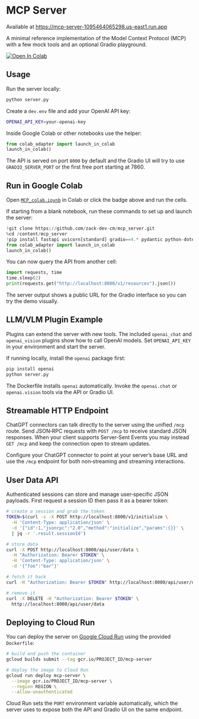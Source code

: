 # MCP Server

Available at https://mcp-server-1095464065298.us-east1.run.app 

A minimal reference implementation of the Model Context Protocol (MCP) with a few mock tools and an optional Gradio playground.

[![Open In Colab](https://colab.research.google.com/assets/colab-badge.svg)](https://colab.research.google.com/github/zack-dev-cm/mcp_server/blob/main/MCP_colab.ipynb)

## Usage

Run the server locally:

```bash
python server.py
```

Create a `dev.env` file and add your OpenAI API key:

```bash
OPENAI_API_KEY=your-openai-key
```

Inside Google Colab or other notebooks use the helper:

```python
from colab_adapter import launch_in_colab
launch_in_colab()
```

The API is served on port `8000` by default and the Gradio UI will try to use `GRADIO_SERVER_PORT` or the first free port starting at 7860.

## Run in Google Colab

Open [`MCP_colab.ipynb`](./MCP_colab.ipynb) in Colab or click the badge above and run the cells.

If starting from a blank notebook, run these commands to set up and launch the
server:

```python
!git clone https://github.com/zack-dev-cm/mcp_server.git
%cd /content/mcp_server
!pip install fastapi uvicorn[standard] gradio==4.* pydantic python-dotenv
from colab_adapter import launch_in_colab
launch_in_colab()
```

You can now query the API from another cell:

```python
import requests, time
time.sleep(2)
print(requests.get("http://localhost:8000/v1/resources").json())
```

The server output shows a public URL for the Gradio interface so you can try the demo visually.

## LLM/VLM Plugin Example

Plugins can extend the server with new tools. The included `openai_chat` and `openai_vision` plugins show how to call OpenAI models. Set `OPENAI_API_KEY` in your environment and start the server.

If running locally, install the `openai` package first:

```bash
pip install openai
python server.py
```

The Dockerfile installs `openai` automatically. Invoke the `openai.chat` or `openai.vision` tools via the API or Gradio UI.

## Streamable HTTP Endpoint

ChatGPT connectors can talk directly to the server using the unified `/mcp` route.
Send JSON‑RPC requests with `POST /mcp` to receive standard JSON responses. When
your client supports Server‑Sent Events you may instead `GET /mcp` and keep the
connection open to stream updates.

Configure your ChatGPT connector to point at your server’s base URL and use the
`/mcp` endpoint for both non‑streaming and streaming interactions.

## User Data API

Authenticated sessions can store and manage user‑specific JSON payloads.
First request a session ID then pass it as a bearer token:

```bash
# create a session and grab the token
TOKEN=$(curl -s -X POST http://localhost:8000/v1/initialize \
  -H 'Content-Type: application/json' \
  -d '{"id":1,"jsonrpc":"2.0","method":"initialize","params":{}}' \
  | jq -r '.result.sessionId')

# store data
curl -X POST http://localhost:8000/api/user/data \
  -H "Authorization: Bearer $TOKEN" \
  -H 'Content-Type: application/json' \
  -d '{"foo":"bar"}'

# fetch it back
curl -H "Authorization: Bearer $TOKEN" http://localhost:8000/api/user/data

# remove it
curl -X DELETE -H "Authorization: Bearer $TOKEN" \
  http://localhost:8000/api/user/data
```

## Deploying to Cloud Run

You can deploy the server on [Google Cloud Run](https://cloud.google.com/run)
using the provided `Dockerfile`:

```bash
# build and push the container
gcloud builds submit --tag gcr.io/PROJECT_ID/mcp-server

# deploy the image to Cloud Run
gcloud run deploy mcp-server \
  --image gcr.io/PROJECT_ID/mcp-server \
  --region REGION \
  --allow-unauthenticated
```

Cloud Run sets the `PORT` environment variable automatically, which the server
uses to expose both the API and Gradio UI on the same endpoint.
